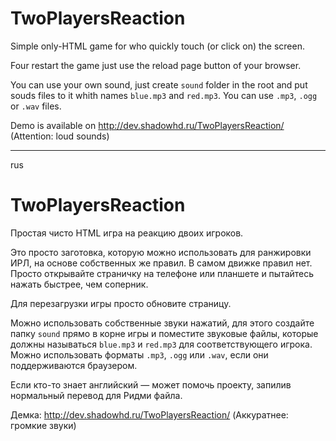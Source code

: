 # TwoPlayersReaction

Simple only-HTML game for who quickly touch (or click on) the screen.

Four restart the game just use the reload page button of your browser.

You can use your own sound, just create `sound` folder in the root and put souds files to it whith names `blue.mp3` and `red.mp3`. You can use `.mp3`, `.ogg` or `.wav` files.

Demo is available on http://dev.shadowhd.ru/TwoPlayersReaction/ (Attention: loud sounds)

---

rus

# TwoPlayersReaction

Простая чисто HTML игра на реакцию двоих игроков.

Это просто заготовка, которую можно использовать для ранжировки ИРЛ, на основе собственных же правил. В самом движке правил нет. Просто открывайте страничку на телефоне или планшете и пытайтесь нажать быстрее, чем соперник.

Для перезагрузки игры просто обновите страницу.

Можно использовать собственные звуки нажатий, для этого создайте папку `sound` прямо в корне игры и поместите звуковые файлы, которые должны называться `blue.mp3` и `red.mp3` для соответствующего игрока. Можно использовать форматы `.mp3`, `.ogg` или `.wav`, если они поддерживаются браузером.

Если кто-то знает английский — может помочь проекту, запилив нормальный перевод для Ридми файла.

Демка: http://dev.shadowhd.ru/TwoPlayersReaction/ (Аккуратнее: громкие звуки)